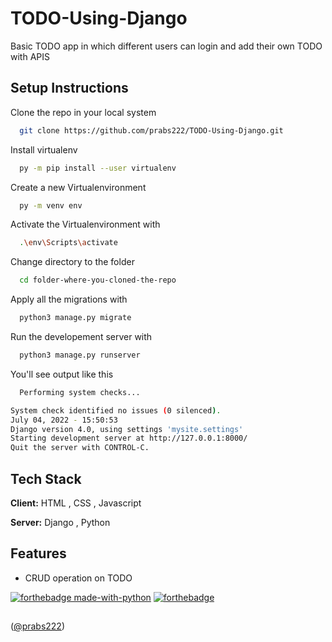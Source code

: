 # TODO-Using-Django

Basic TODO app in which different users can login and add their own TODO with APIS


## Setup Instructions

Clone the repo in your local system

```bash
  git clone https://github.com/prabs222/TODO-Using-Django.git
```
Install virtualenv

```bash
  py -m pip install --user virtualenv
```
Create a new Virtualenvironment

```bash
  py -m venv env
```
Activate the Virtualenvironment with

```bash
  .\env\Scripts\activate
```
Change directory to the folder

```bash
  cd folder-where-you-cloned-the-repo
```

Apply all the migrations with 

```bash
  python3 manage.py migrate
```
Run the developement server with 

```bash
  python3 manage.py runserver
```
You'll see output like this
```bash
  Performing system checks...

System check identified no issues (0 silenced).
July 04, 2022 - 15:50:53
Django version 4.0, using settings 'mysite.settings'
Starting development server at http://127.0.0.1:8000/
Quit the server with CONTROL-C.
```



## Tech Stack

**Client:** HTML , CSS , Javascript

**Server:** Django , Python

## Features

- CRUD operation on TODO




[![forthebadge made-with-python](http://ForTheBadge.com/images/badges/made-with-python.svg)](https://www.python.org/)  [![forthebadge](https://forthebadge.com/images/badges/built-with-love.svg)](https://forthebadge.com)


##
([@prabs222](https://github.com/prabs222))
